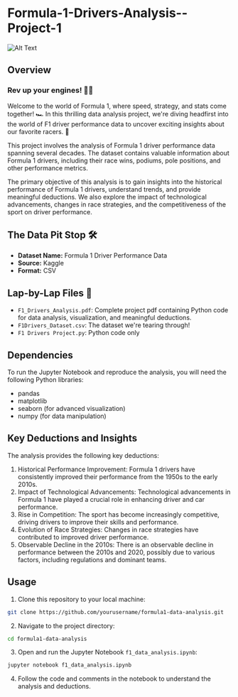 # Formula-1-Drivers-Analysis--Project-1

![Alt Text](https://media.giphy.com/media/F3JhKaucb9QqSF7bSS/giphy.gif)

## Overview
### Rev up your engines! 🚗💨
Welcome to the world of Formula 1, where speed, strategy, and stats come together! 🏎️ In this thrilling data analysis project, we're diving headfirst into the world of F1 driver performance data to uncover exciting insights about our favorite racers. 🏁

This project involves the analysis of Formula 1 driver performance data spanning several decades. The dataset contains valuable information about Formula 1 drivers, including their race wins, podiums, pole positions, and other performance metrics.

The primary objective of this analysis is to gain insights into the historical performance of Formula 1 drivers, understand trends, and provide meaningful deductions. We also explore the impact of technological advancements, changes in race strategies, and the competitiveness of the sport on driver performance.


## The Data Pit Stop 🛠️

- **Dataset Name:** Formula 1 Driver Performance Data
- **Source:** Kaggle
- **Format:** CSV

## Lap-by-Lap Files 📂

- `F1_Drivers_Analysis.pdf`: Complete project pdf containing Python code for data analysis, visualization, and meaningful deductions.
- `F1Drivers_Dataset.csv`: The dataset we're tearing through!
- `F1 Drivers Project.py`: Python code only
## Dependencies

To run the Jupyter Notebook and reproduce the analysis, you will need the following Python libraries:

- pandas
- matplotlib
- seaborn (for advanced visualization)
- numpy (for data manipulation)


## Key Deductions and Insights

The analysis provides the following key deductions:

1. Historical Performance Improvement: Formula 1 drivers have consistently improved their performance from the 1950s to the early 2010s.
2. Impact of Technological Advancements: Technological advancements in Formula 1 have played a crucial role in enhancing driver and car performance.
3. Rise in Competition: The sport has become increasingly competitive, driving drivers to improve their skills and performance.
4. Evolution of Race Strategies: Changes in race strategies have contributed to improved driver performance.
5. Observable Decline in the 2010s: There is an observable decline in performance between the 2010s and 2020, possibly due to various factors, including regulations and dominant teams.

## Usage

1. Clone this repository to your local machine:

```bash
git clone https://github.com/yourusername/formula1-data-analysis.git
```

2. Navigate to the project directory:

```bash
cd formula1-data-analysis
```

3. Open and run the Jupyter Notebook `f1_data_analysis.ipynb`:

```bash
jupyter notebook f1_data_analysis.ipynb
```

4. Follow the code and comments in the notebook to understand the analysis and deductions.
